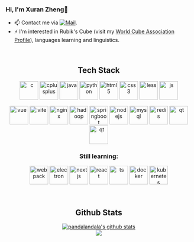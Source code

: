 ### Hi, I'm Xuran Zheng👋

- 📫 Contact me via [![Mail](https://img.shields.io/badge/Email-zxrshawn@icloud.com-blue?style=flat&logo=mail.ru)](mailto:zxrshawn@icloud.com).
- ⚡ I'm interested in Rubik's Cube (visit my [World Cube Association Profile](https://www.worldcubeassociation.org/persons/2014ZHEN02)), languages learning and linguistics.
<br>

<h2 align="center">Tech Stack</h2>

<p align="center">
<img alt="c" height="50" width="50" src="https://icongr.am/devicon/c-original.svg" />
<img alt="cplusplus" height="50" width="50" src="https://icongr.am/devicon/cplusplus-original.svg" />
<img alt="java" height="50" width="50" src="https://icongr.am/devicon/java-original.svg" />
<img alt="python" height="50" width="50" src="https://icongr.am/devicon/python-original.svg" />
<img alt="html5" height="50" width="50" src="https://icongr.am/devicon/html5-original.svg" />
<img alt="css3" height="50" width="50" src="https://icongr.am/devicon/css3-original.svg" />
<img alt="less" height="50" width="50" src="https://icongr.am/devicon/less-plain-wordmark.svg?color=1d365d" />
<img alt="js" height="50" width="50" src="https://icongr.am/devicon/javascript-original.svg" />
</p>

<p align="center">
<img alt="vue" height="50" width="50" src="https://icongr.am/devicon/vuejs-original.svg" />
<img alt="vite" height="50" width="50" src="https://devicons.railway.app/i/vitejs.svg" />
<img alt="nginx" height="50" width="50" src="https://devicons.railway.app/i/nginx.svg" />
<img alt="hadoop" height="50" width="50" src="https://hadoop.apache.org/elephant.png" />
<img alt="springboot" height="50" width="50" src="https://devicons.railway.app/i/spring.svg" />
<img alt="nodejs" height="50" width="50" src="https://icongr.am/devicon/nodejs-original.svg" />
<img alt="mysql" height="50" width="50" src="https://icongr.am/devicon/mysql-original.svg" />
<img alt="redis" height="50" width="50" src="https://icongr.am/devicon/redis-original.svg" />
<img alt="qt" height="50" width="50" src="https://upload.wikimedia.org/wikipedia/commons/8/81/Qt_logo_neon_2022.svg" />
<img alt="qt" height="50" width="50" src="https://www.adobe.com/content/dam/acom/one-console/icons_rebrand/pr_appicon.svg" />
</p>

<h3 align="center">Still learning:</h3>

<p align="center">
<img alt="webpack" height="50" width="50" src="https://icongr.am/devicon/webpack-original.svg" />
<img alt="electron" height="50" width="50" src="https://icongr.am/devicon/electron-original.svg" />
<img alt="nextjs" height="50" width="50" src="https://devicons.railway.app/i/nextjs-dark.svg" />
<img alt="react" height="50" width="50" src="https://icongr.am/devicon/react-original.svg" />
<img alt="ts" height="50" width="50" src="https://icongr.am/devicon/typescript-original.svg" />
<img alt="docker" height="50" width="50" src="https://icongr.am/devicon/docker-original.svg" />
<img alt="kubernetes" height="50" width="50" src="https://devicons.railway.app/i/kubernetes.svg" />
</p><br>

<h2 align="center">Github Stats</h2>

<div align="center">
  <a href="https://github.com/pandalandala">
    <img align="center" src="https://github-readme-stats.vercel.app/api?username=pandalandala&cache_seconds=1800&show_icons=true&count_private=true&bg_color=30,e96443,904e95&title_color=fff&text_color=fff&card_width=440" alt="pandalandala's github stats" />
  </a><br>

  <a href="https://github.com/pandalandala">
    <img align="center" src="https://github-readme-stats.vercel.app/api/top-langs/?username=pandalandala&cache_seconds=1800&card_width=440&layout=compact&langs_count=10&bg_color=30,e96443,904e95&title_color=fff&text_color=fff" />
  </a><br>

  <!-- <a href="https://github.com/pandalandala">
    <img align="center" src="https://github-readme-stats.vercel.app/api/wakatime?username=pandalandala&layout=compact&range=last_7_days&v=2&hide=Other&bg_color=30,e96443,904e95&title_color=fff&text_color=fff&cache_seconds=1800" alt="pandalandala's github stats" />
  </a><br> -->

  <!-- <a href="https://github.com/pandalandala">
    <img align="center" src="https://github-readme-streak-stats.herokuapp.com?user=pandalandala&background=bc596c&dates=FFFFFF&border=FFFFFF&stroke=FFFFFF&ring=FFFFFF&fire=FFFFFF&currStreakNum=FFFFFF&sideNums=FFFFFF&currStreakLabel=FFFFFF&sideLabels=FFFFFF" alt="pandalandala's github stats" />
  </a> -->
</div>

<!--
**pandalandala/pandalandala** is a ✨ _special_ ✨ repository because its `README.md` (this file) appears on your GitHub profile.

Here are some ideas to get you started:

- 🔭 I’m currently working on ...
- 🌱 I’m currently learning ...
- 👯 I’m looking to collaborate on ...
- 🤔 I’m looking for help with ...
- 💬 Ask me about ...
- 📫 How to reach me: ...
- 😄 Pronouns: ...
- ⚡ Fun fact: ...
-->
